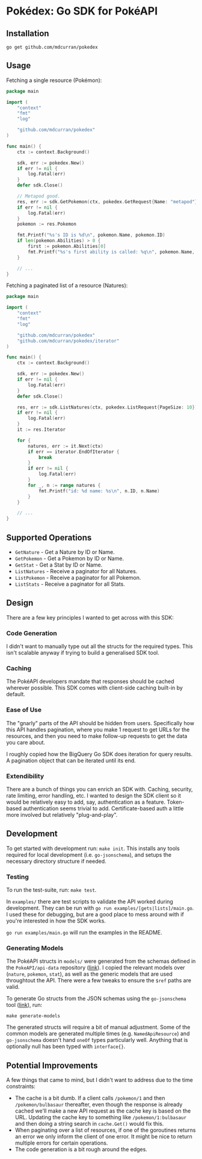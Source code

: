 # Pokédex: Go SDK for PokéAPI

## Installation

```
go get github.com/mdcurran/pokedex
```

## Usage

Fetching a single resource (Pokémon):

```go
package main

import (
	"context"
	"fmt"
	"log"

	"github.com/mdcurran/pokedex"
)

func main() {
	ctx := context.Background()

	sdk, err := pokedex.New()
	if err != nil {
		log.Fatal(err)
	}
	defer sdk.Close()

	// Metapod good.
	res, err := sdk.GetPokemon(ctx, pokedex.GetRequest{Name: "metapod"})
	if err != nil {
		log.Fatal(err)
	}
	pokemon := res.Pokemon

	fmt.Printf("%s's ID is %d\n", pokemon.Name, pokemon.ID)
	if len(pokemon.Abilities) > 0 {
		first := pokemon.Abilities[0]
		fmt.Printf("%s's first ability is called: %q\n", pokemon.Name, first.Ability.Name)
	}

	// ...
}
```

Fetching a paginated list of a resource (Natures):

```go
package main

import (
	"context"
	"fmt"
	"log"

	"github.com/mdcurran/pokedex"
	"github.com/mdcurran/pokedex/iterator"
)

func main() {
	ctx := context.Background()

	sdk, err := pokedex.New()
	if err != nil {
		log.Fatal(err)
	}
	defer sdk.Close()

	res, err := sdk.ListNatures(ctx, pokedex.ListRequest{PageSize: 10})
	if err != nil {
		log.Fatal(err)
	}
	it := res.Iterator

	for {
		natures, err := it.Next(ctx)
		if err == iterator.EndOfIterator {
			break
		}
		if err != nil {
			log.Fatal(err)
		}
		for _, n := range natures {
			fmt.Printf("id: %d name: %s\n", n.ID, n.Name)
		}
	}

	// ...
}
```

## Supported Operations

- `GetNature` - Get a Nature by ID or Name.
- `GetPokemon` - Get a Pokemon by ID or Name.
- `GetStat` - Get a Stat by ID or Name.
- `ListNatures` - Receive a paginator for all Natures.
- `ListPokemon` - Receive a paginator for all Pokemon.
- `ListStats` - Receive a paginator for all Stats.

## Design

There are a few key principles I wanted to get across with this SDK:

### Code Generation

I didn't want to manually type out all the structs for the required types. This
isn't scalable anyway if trying to build a generalised SDK tool. 

### Caching

The PokéAPI developers mandate that responses should be cached wherever
possible. This SDK comes with client-side caching built-in by default.

### Ease of Use

The "gnarly" parts of the API should be hidden from users. Specifically how
this API handles pagination, where you make 1 request to get URLs for the
resources, and then you need to make follow-up requests to get the data
you care about.

I roughly copied how the BigQuery Go SDK does iteration for query results.
A pagination object that can be iterated until its end.

### Extendibility

There are a bunch of things you can enrich an SDK with. Caching, security, rate
limiting, error handling, etc. I wanted to design the SDK client so it would be
relatively easy to add, say, authentication as a feature. Token-based
authentication seems trivial to add. Certificate-based auth a little more
involved but relatively "plug-and-play".

## Development

To get started with development run: `make init`. This installs any tools
required for local development (i.e. `go-jsonschema`), and setups the
necessary directory structure if needed.

### Testing

To run the test-suite, run: `make test`.

In `examples/` there are test scripts to validate the API worked during
development. They can be run with `go run examples/[gets|lists]/main.go`.
I used these for debugging, but are a good place to mess around with if
you're interested in how the SDK works.

`go run examples/main.go` will run the examples in the README.

### Generating Models

The PokéAPI structs in `models/` were generated from the schemas defined in
the `PokeAPI/api-data` repository ([link](https://github.com/PokeAPI/api-data/tree/master/data/schema/v2)).
I copied the relevant models over (`nature`, `pokemon`, `stat`), as well as
the generic models that are used throughtout the API. There were a few tweaks
to ensure the `$ref` paths are valid.

To generate Go structs from the JSON schemas using the `go-jsonschema` tool
([link](https://github.com/omissis/go-jsonschema)), run:

```
make generate-models
```

The generated structs will require a bit of manual adjustment. Some of the
common models are generated multiple times (e.g. `NamedApiResource`) and
`go-jsonschema` doesn't hand `oneOf` types particularly well. Anything that
is optionally null has been typed with `interface{}`.

## Potential Improvements

A few things that came to mind, but I didn't want to address due to the
time constraints:

- The cache is a bit dumb. If a client calls `/pokemon/1` and then
  `/pokemon/bulbasaur` thereafter, even though the response is already cached
  we'll make a new API request as the cache key is based on the URL.
  Updating the cache key to something like `/pokemon/1:bulbasaur` and then
  doing a string search in `cache.Get()` would fix this.
- When paginating over a list of resources, if one of the goroutines returns
  an error we only inform the client of one error. It might be nice to return
  multiple errors for certain operations.
- The code generation is a bit rough around the edges.
